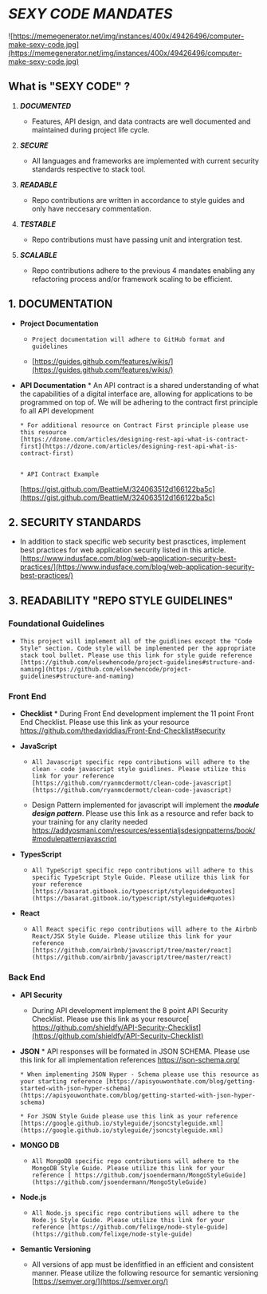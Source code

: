 # _SEXY CODE MANDATES_

![https://memegenerator.net/img/instances/400x/49426496/computer-make-sexy-code.jpg](https://memegenerator.net/img/instances/400x/49426496/computer-make-sexy-code.jpg)

## What is "SEXY CODE" ?

1. **_DOCUMENTED_**
   - Features, API design, and data contracts are well documented and maintained during project life cycle.
2. **_SECURE_**

   - All languages and frameworks are implemented with current security standards respective to stack tool.

3. **_READABLE_**

   - Repo contributions are written in accordance to style guides and only have neccesary commentation.

4. **_TESTABLE_**

   - Repo contributions must have passing unit and intergration test.

5. **_SCALABLE_**

   - Repo contributions adhere to the previous 4 mandates enabling any refactoring process and/or framework scaling to be efficient.

## 1. DOCUMENTATION

- **Project Documentation**
  -     Project documentation will adhere to GitHub format and guidelines
  - [https://guides.github.com/features/wikis/](https://guides.github.com/features/wikis/)
- **API Documentation** \* An API contract is a shared understanding of what the capabilities of a digital interface are, allowing for applications to be programmed on top of. We will be adhering to the contract first principle fo all API development

      * For additional resource on Contract First principle please use this resource
      [https://dzone.com/articles/designing-rest-api-what-is-contract-first](https://dzone.com/articles/designing-rest-api-what-is-contract-first)


      * API Contract Example

  [https://gist.github.com/BeattieM/324063512d166122ba5c](https://gist.github.com/BeattieM/324063512d166122ba5c)

## 2. SECURITY STANDARDS

- In addition to stack specific web security best prasctices, implement best practices for web application security listed in this article.
  [https://www.indusface.com/blog/web-application-security-best-practices/](https://www.indusface.com/blog/web-application-security-best-practices/)

## 3. READABILITY "REPO STYLE GUIDELINES"

### Foundational Guidelines

-     This project will implement all of the guidlines except the "Code Style" section. Code style will be implemented per the appropriate stack tool bullet. Please use this link for style guide reference [https://github.com/elsewhencode/project-guidelines#structure-and-naming](https://github.com/elsewhencode/project-guidelines#structure-and-naming)

### Front End

- **Checklist** \* During Front End development implement the 11 point Front End Checklist. Please use this link as your resource [https://github.com/thedaviddias/Front-End-Checklist#security
  ](https://github.com/thedaviddias/Front-End-Checklist#security)

- **JavaScript**

  -     All Javascript specific repo contributions will adhere to the clean - code javascript style guidlines. Please utilize this link for your reference [https://github.com/ryanmcdermott/clean-code-javascript](https://github.com/ryanmcdermott/clean-code-javascript)

  - Design Pattern implemented for javascript will implement the **_*module design pattern*_**. Please use this link as a resource and refer back to your training for any clarity needed [https://addyosmani.com/resources/essentialjsdesignpatterns/book/#modulepatternjavascript
    ](https://addyosmani.com/resources/essentialjsdesignpatterns/book/#modulepatternjavascript)

- **TypesScript**

  -     All TypeScript specific repo contributions will adhere to this specific TypeScript Style Guide. Please utilize this link for your reference [https://basarat.gitbook.io/typescript/styleguide#quotes](https://basarat.gitbook.io/typescript/styleguide#quotes)

- **React**
  -     All React specific repo contributions will adhere to the Airbnb React/JSX Style Guide. Please utilize this link for your reference [https://github.com/airbnb/javascript/tree/master/react](https://github.com/airbnb/javascript/tree/master/react)

### Back End

- **API Security**
  - During API development implement the 8 point API Security Checklist. Please use this link as your resource[ https://github.com/shieldfy/API-Security-Checklist](https://github.com/shieldfy/API-Security-Checklist)
- **JSON** \* API responses will be formated in JSON SCHEMA. Please use this link for all implementation references [https://json-schema.org/
  ](https://json-schema.org/)

      * When implementing JSON Hyper - Schema please use this resource as your starting reference [https://apisyouwonthate.com/blog/getting-started-with-json-hyper-schema](https://apisyouwonthate.com/blog/getting-started-with-json-hyper-schema)

      * For JSON Style Guide please use this link as your reference [https://google.github.io/styleguide/jsoncstyleguide.xml](https://google.github.io/styleguide/jsoncstyleguide.xml)

- **MONGO DB**

  -     All MongoDB specific repo contributions will adhere to the MongoDB Style Guide. Please utilize this link for your reference [ https://github.com/jsoendermann/MongoStyleGuide](https://github.com/jsoendermann/MongoStyleGuide)

- **Node.js**

  -     All Node.js specific repo contributions will adhere to the Node.js Style Guide. Please utilize this link for your reference [https://github.com/felixge/node-style-guide](https://github.com/felixge/node-style-guide)

- **Semantic Versioning**
  - All versions of app must be idenfitfied in an efficient and consistent manner. Please utilize the following resource for semantic versioning [https://semver.org/](https://semver.org/)

